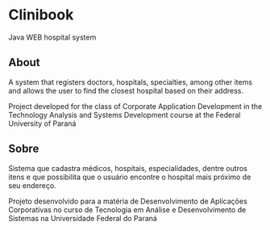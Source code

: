 # Clinibook
Java WEB hospital system

## About

A system that registers doctors, hospitals, specialties, among other items and allows the user to find the closest hospital based on their address.

Project developed for the class of Corporate Application Development in the Technology Analysis and Systems Development course at the Federal University of Paraná

## Sobre

Sistema que cadastra médicos, hospitais, especialidades, dentre outros itens e que possibilita que o usuário encontre o hospital mais próximo de seu endereço.

Projeto desenvolvido para a matéria de Desenvolvimento de Aplicações Corporativas no curso de Tecnologia em Análise e Desenvolvimento de Sistemas na Universidade Federal do Paraná
